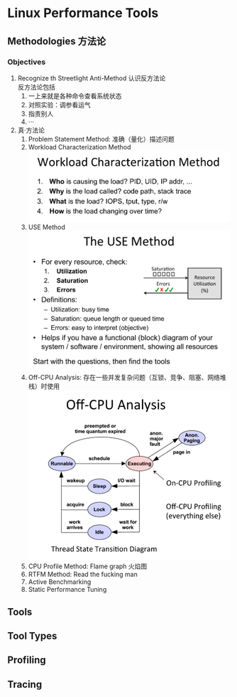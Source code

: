 # Linux Performance Tools
## Methodologies 方法论
### Objectives 
1. Recognize th Streetlight Anti-Method
   认识反方法论  
   反方法论包括
   1. 一上来就是各种命令查看系统状态
   2. 对照实验：调参看运气
   3. 指责别人
   4. ···
2. 真·方法论
   1. Problem Statement Method: 准确（量化）描述问题
   2. Workload Characterization Method  
   ![Workload Characterization Method](Methodology_WorkloadCharacterizationMethod.png)
   3. USE Method  
   ![USE Method](Methodology_USEMethod.png)
   4. Off-CPU Analysis: 存在一些并发复杂问题（互锁、竞争、阻塞、网络堆栈）时使用  
   ![Off-CPU Analysis](Methodology_off-CPUAnalysis.png)
   5. CPU Profile Method: Flame graph 火焰图
   6. RTFM Method: Read the fucking man
   7. Active Benchmarking
   8. Static Performance Tuning
## Tools
## Tool Types
## Profiling
## Tracing